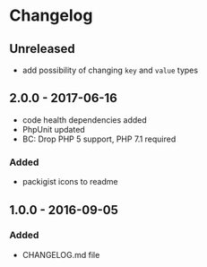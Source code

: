 # Changelog

<!-- There is always Unreleased section on the top. Subsections (Added, Changed, Fixed, Removed) should be added as needed. -->
## Unreleased
- add possibility of changing `key` and `value` types

## 2.0.0 - 2017-06-16
- code health dependencies added
- PhpUnit updated
- BC: Drop PHP 5 support, PHP 7.1 required

### Added
- packigist icons to readme

## 1.0.0 - 2016-09-05
### Added
- CHANGELOG.md file
